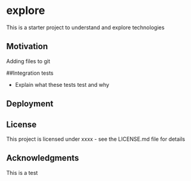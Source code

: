 # explore
This is a starter project to understand and explore technologies

## Motivation
Adding files to git

##Integration tests

- Explain what these tests test and why

## Deployment

## License
This project is licensed under xxxx - see the LICENSE.md file for details

## Acknowledgments

This is a test
